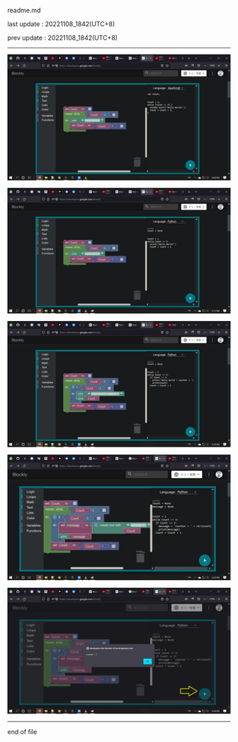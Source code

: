 readme.md

last update : 20221108_1842(UTC+8)   
  
prev update : 20221108_1842(UTC+8)  
  
---------------------------------------------  
     
![image](ref/image/programming_Blockly_demo_20221108_01.png)  

![image](ref/image/programming_Blockly_demo_20221108_02.png)  

![image](ref/image/programming_Blockly_demo_20221108_03.png)  

![image](ref/image/programming_Blockly_demo_20221108_04.png)  

![image](ref/image/programming_Blockly_demo_20221108_05.png)  


---------------------------------------------  
end of file
